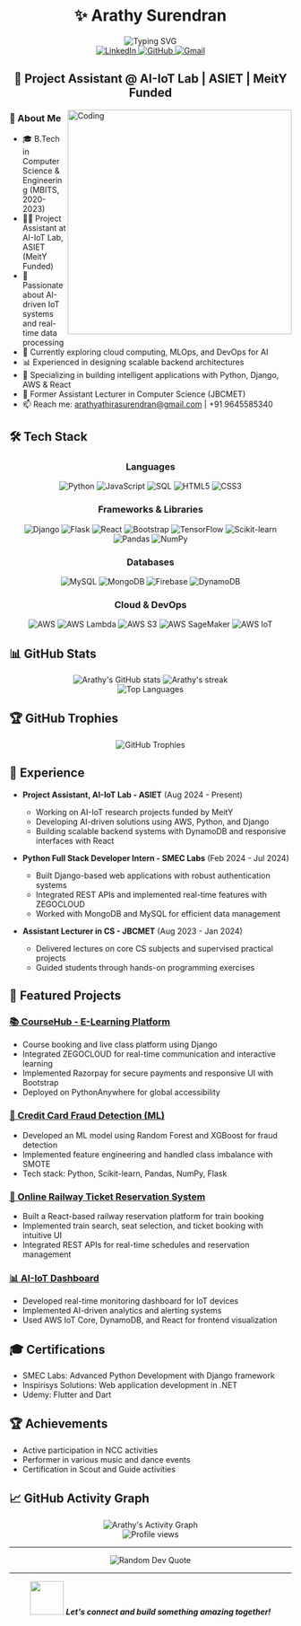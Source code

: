 # <div align="center">✨ Arathy Surendran</div>

<div align="center">
  <img src="https://readme-typing-svg.herokuapp.com?font=Fira+Code&pause=1000&color=6A5ACD&center=true&vCenter=true&width=435&lines=Python+Developer;AI+%2B+IoT+Enthusiast;Full+Stack+Developer;Passionate+Educator" alt="Typing SVG" />
</div>

<div align="center">
  <a href="https://www.linkedin.com/in/arathy-surendran">
    <img src="https://img.shields.io/badge/LinkedIn-0077B5?style=for-the-badge&logo=linkedin&logoColor=white" alt="LinkedIn" />
  </a>
  <a href="https://github.com/arathysurendran">
    <img src="https://img.shields.io/badge/GitHub-100000?style=for-the-badge&logo=github&logoColor=white" alt="GitHub" />
  </a>
  <a href="mailto:arathyathirasurendran@gmail.com">
    <img src="https://img.shields.io/badge/Gmail-D14836?style=for-the-badge&logo=gmail&logoColor=white" alt="Gmail" />
  </a>
</div>

## <div align="center">🚀 Project Assistant @ AI-IoT Lab | ASIET | MeitY Funded</div>

<img align="right" alt="Coding" width="400" src="https://media.giphy.com/media/L1R1tvI9svkIWwpVYr/giphy.gif">

### 💫 About Me
- 🎓 B.Tech in Computer Science & Engineering (MBITS, 2020-2023)
- 👩‍💻 Project Assistant at AI-IoT Lab, ASIET (MeitY Funded)
- 🧠 Passionate about AI-driven IoT systems and real-time data processing
- 🌱 Currently exploring cloud computing, MLOps, and DevOps for AI
- 📊 Experienced in designing scalable backend architectures
- 🎯 Specializing in building intelligent applications with Python, Django, AWS & React
- 🎤 Former Assistant Lecturer in Computer Science (JBCMET)
- 📫 Reach me: arathyathirasurendran@gmail.com | +91 9645585340

## 🛠️ Tech Stack

<div align="center">
  
### Languages
![Python](https://img.shields.io/badge/Python-3776AB?style=for-the-badge&logo=python&logoColor=white)
![JavaScript](https://img.shields.io/badge/JavaScript-F7DF1E?style=for-the-badge&logo=javascript&logoColor=black)
![SQL](https://img.shields.io/badge/SQL-4479A1?style=for-the-badge&logo=mysql&logoColor=white)
![HTML5](https://img.shields.io/badge/HTML5-E34F26?style=for-the-badge&logo=html5&logoColor=white)
![CSS3](https://img.shields.io/badge/CSS3-1572B6?style=for-the-badge&logo=css3&logoColor=white)

### Frameworks & Libraries
![Django](https://img.shields.io/badge/Django-092E20?style=for-the-badge&logo=django&logoColor=white)
![Flask](https://img.shields.io/badge/Flask-000000?style=for-the-badge&logo=flask&logoColor=white)
![React](https://img.shields.io/badge/React-20232A?style=for-the-badge&logo=react&logoColor=61DAFB)
![Bootstrap](https://img.shields.io/badge/Bootstrap-563D7C?style=for-the-badge&logo=bootstrap&logoColor=white)
![TensorFlow](https://img.shields.io/badge/TensorFlow-FF6F00?style=for-the-badge&logo=tensorflow&logoColor=white)
![Scikit-learn](https://img.shields.io/badge/scikit_learn-F7931E?style=for-the-badge&logo=scikit-learn&logoColor=white)
![Pandas](https://img.shields.io/badge/Pandas-150458?style=for-the-badge&logo=pandas&logoColor=white)
![NumPy](https://img.shields.io/badge/NumPy-013243?style=for-the-badge&logo=numpy&logoColor=white)

### Databases
![MySQL](https://img.shields.io/badge/MySQL-4479A1?style=for-the-badge&logo=mysql&logoColor=white)
![MongoDB](https://img.shields.io/badge/MongoDB-4EA94B?style=for-the-badge&logo=mongodb&logoColor=white)
![Firebase](https://img.shields.io/badge/Firebase-FFCA28?style=for-the-badge&logo=firebase&logoColor=black)
![DynamoDB](https://img.shields.io/badge/DynamoDB-4053D6?style=for-the-badge&logo=amazon-dynamodb&logoColor=white)

### Cloud & DevOps
![AWS](https://img.shields.io/badge/AWS-232F3E?style=for-the-badge&logo=amazon-aws&logoColor=white)
![AWS Lambda](https://img.shields.io/badge/AWS_Lambda-FF9900?style=for-the-badge&logo=amazonaws&logoColor=white)
![AWS S3](https://img.shields.io/badge/AWS_S3-569A31?style=for-the-badge&logo=amazons3&logoColor=white)
![AWS SageMaker](https://img.shields.io/badge/SageMaker-FF9900?style=for-the-badge&logo=amazonaws&logoColor=white)
![AWS IoT](https://img.shields.io/badge/AWS_IoT-FF9900?style=for-the-badge&logo=amazonaws&logoColor=white)

</div>

## 📊 GitHub Stats
<div align="center">
  <img src="https://github-readme-stats.vercel.app/api?username=arathysurendran&show_icons=true&theme=tokyonight" alt="Arathy's GitHub stats" />
  <img src="https://github-readme-streak-stats.herokuapp.com/?user=arathysurendran&theme=tokyonight" alt="Arathy's streak" />
</div>

<div align="center">
  <img src="https://github-readme-stats.vercel.app/api/top-langs/?username=arathysurendran&layout=compact&theme=tokyonight" alt="Top Languages" />
</div>

## 🏆 GitHub Trophies
<div align="center">
  <img src="https://github-profile-trophy.vercel.app/?username=arathysurendran&theme=nord&row=1" alt="GitHub Trophies" />
</div>

## 💼 Experience
- **Project Assistant, AI-IoT Lab - ASIET** (Aug 2024 - Present)
  - Working on AI-IoT research projects funded by MeitY
  - Developing AI-driven solutions using AWS, Python, and Django
  - Building scalable backend systems with DynamoDB and responsive interfaces with React

- **Python Full Stack Developer Intern - SMEC Labs** (Feb 2024 - Jul 2024)
  - Built Django-based web applications with robust authentication systems
  - Integrated REST APIs and implemented real-time features with ZEGOCLOUD
  - Worked with MongoDB and MySQL for efficient data management

- **Assistant Lecturer in CS - JBCMET** (Aug 2023 - Jan 2024)
  - Delivered lectures on core CS subjects and supervised practical projects
  - Guided students through hands-on programming exercises

## 🚀 Featured Projects

### [📚 CourseHub - E-Learning Platform](https://github.com/Arathy123456/E-learn.git)
- Course booking and live class platform using Django
- Integrated ZEGOCLOUD for real-time communication and interactive learning
- Implemented Razorpay for secure payments and responsive UI with Bootstrap
- Deployed on PythonAnywhere for global accessibility

### [🔐 Credit Card Fraud Detection (ML)]()
- Developed an ML model using Random Forest and XGBoost for fraud detection
- Implemented feature engineering and handled class imbalance with SMOTE
- Tech stack: Python, Scikit-learn, Pandas, NumPy, Flask

### [🚄 Online Railway Ticket Reservation System]()
- Built a React-based railway reservation platform for train booking
- Implemented train search, seat selection, and ticket booking with intuitive UI
- Integrated REST APIs for real-time schedules and reservation management

### [📊 AI-IoT Dashboard]()
- Developed real-time monitoring dashboard for IoT devices
- Implemented AI-driven analytics and alerting systems
- Used AWS IoT Core, DynamoDB, and React for frontend visualization

## 🎓 Certifications
- SMEC Labs: Advanced Python Development with Django framework
- Inspirisys Solutions: Web application development in .NET
- Udemy: Flutter and Dart

## 🏆 Achievements
- Active participation in NCC activities
- Performer in various music and dance events
- Certification in Scout and Guide activities

## 📈 GitHub Activity Graph
<div align="center">
  <img alt="Arathy's Activity Graph" src="https://github-readme-activity-graph.vercel.app/graph?username=arathysurendran&theme=react-dark" />
</div>

<div align="center">
  <img src="https://komarev.com/ghpvc/?username=arathysurendran&label=Profile%20views&color=0e75b6&style=flat" alt="Profile views" />
</div>

---

<div align="center">
  <img src="https://quotes-github-readme.vercel.app/api?type=horizontal&theme=radical" alt="Random Dev Quote" />
</div>

---

<div align="center">
  <img src="https://media.giphy.com/media/LnQjpWaON8nhr21vNW/giphy.gif" width="60"> <em><b>Let's connect and build something amazing together!</b></em>
</div>

